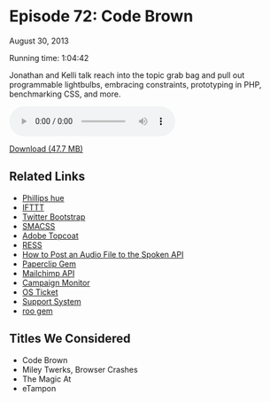 Episode 72: Code Brown
====
August 30, 2013

Running time: 1:04:42

Jonathan and Kelli talk reach into the topic grab bag and pull out programmable lightbulbs, embracing constraints, prototyping in PHP, benchmarking CSS, and more.

<audio preload="auto" controls>
	<source src="https://s3.amazonaws.com/nitch/Episode_72_Code_Brown.mp3" type="audio/mpeg" />
    <source src="https://s3.amazonaws.com/nitch/Episode_72_Code_Brown.ogg" type="audio/ogg" />
    Your browser does not support HTML5 audio. Please download the episode using the link below.
</audio>

[Download (47.7 MB)](https://s3.amazonaws.com/nitch/Episode_72_Code_Brown.mp3 "Episode 72: Code Brown")

## Related Links

* [Phillips hue](https://www.meethue.com/ "Philips hue")
* [IFTTT](ifttt.com)
* [Twitter Bootstrap](http://getbootstrap.com/2.3.2/ "Bootstrap")
* [SMACSS](http://smacss.com/ "Home - Scalable and Modular Architecture for CSS")
* [Adobe Topcoat](http://topcoat.io/ "Topcoat")
* [RESS](http://www.lukew.com/ff/entry.asp?1392 "LukeW | RESS: Responsive Design + Server Side Components")
* [How to Post an Audio File to the Spoken API](http://happydocs.net/jonathanstark/spoken/pages/33)
* [Paperclip Gem](https://github.com/thoughtbot/paperclip "thoughtbot/paperclip · GitHub")
* [Mailchimp API](http://apidocs.mailchimp.com/ "MailChimp | API Docs")
* [Campaign Monitor](http://www.campaignmonitor.com/ "Send beautiful email newsletters with Campaign Monitor")
* [OS Ticket](http://osticket.com/ "osTicket:: Open Source Support Ticket System")
* [Support System](http://supportsystem.com/ "Support System")
* [roo gem](http://roo.rubyforge.org/ "roo")

## Titles We Considered

* Code Brown
* Miley Twerks, Browser Crashes
* The Magic At
* eTampon

